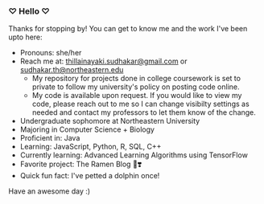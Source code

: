 ### ♡ Hello ♡

Thanks for stopping by! You can get to know me and the work I've been upto here:
- Pronouns: she/her
- Reach me at: thillainayaki.sudhakar@gmail.com or sudhakar.th@northeastern.edu
    - My repository for projects done in college coursework is set to private to follow my university's policy on posting code online.
    - My code is available upon request. If you would like to view my code, please reach out to me so I can change visibilty settings as needed and contact my professors to let them know of the change.
- Undergraduate sophomore at Northeastern University
- Majoring in Computer Science + Biology
- Proficient in: Java
- Learning: JavaScript, Python, R, SQL, C++
- Currently learning: Advanced Learning Algorithms using TensorFlow
- Favorite project: The Ramen Blog 🍜❣️
- Quick fun fact: I've petted a dolphin once!

Have an awesome day :)
<!--
**tsudhakar87/tsudhakar87** is a ✨ _special_ ✨ repository because its `README.md` (this file) appears on your GitHub profile.

Here are some ideas to get you started:

- 🔭 I’m currently working on ...
- 🌱 I’m currently learning ...
- 👯 I’m looking to collaborate on ...
- 🤔 I’m looking for help with ...
- 💬 Ask me about ...
- 📫 How to reach me: ...
- 😄 Pronouns: she/her
- ⚡ Fun fact: ...
- My Resume: Thillai Sudhakar - Computer Science - 2027
-->
